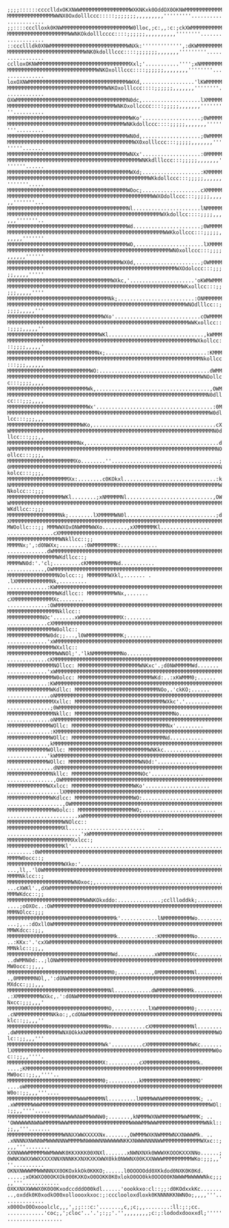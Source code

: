 `
;;;;::::::cccclldxOKXNWWMMMMMMMMMMMMMMMMWXKNKxk0OddOX0OKNWMMMMMMMMMMMMMMMMMMMMMMMMMMMWWNX0Oxdolllccc:::::;;;;;;;,,,,,,,,,'''''''''......................
;;::::ccclloxk0KNWMMMMMMMMMMMMMMMMMMMMMMW0lloc,;c:,,:c:;ckXWMMMMMMMMMMMMMMMMMMMMMMMMMMMMMMWWNKOkdolllcccc::::;;;;;;,,,,,,,,,,''''''''...................
::cccllldk0XNWMMMMMMMMMMMMMMMMMMMMMMMMMWNXk:''''''''''''',:dKWMMMMMMMMMMMMMMMMMMMMMMMMMMMMMMMMMWNK0kdolllccc::::;;;;;;;,,,,,,,'''''''''.................
cclloxOKNWMMMMMMMMMMMMMMMMMMMMMMMMMMMMMMXxl;'...........'''';xNMMMMMMMMMMMMMMMMMMMMMMMMMMMMMMMMMMMMWNKOxolllccc::::;;;;;;,,,,,,,,''''''''...............
loxOXNWMMMMMMMMMMMMMMMMMMMMMMMMMMMMMMMMWWXd,.................'lKWMMMMMMMMMMMMMMMMMMMMMMMMMMMMMMMMMMMMMWNKOxolllccc::::;;;;;;,,,,,,,''''''''.............
OXWMMMMMMMMMMMMMMMMMMMMMMMMMMMMMMMMMMMMN0dc,...................lXMMMMMMMMMMMMMMMMMMMMMMMMMMMMMMMMMMMMMMMMWNKOxollcccc::::;;;;;,,,,,,,'''''''''..........
MMMMMMMMMMMMMMMMMMMMMMMMMMMMMMMMMMMMMMMMWKo'...................;0WMMMMMMMMMMMMMMMMMMMMMMMMMMMMMMMMMMMMMMMMMMWNKkdollccc::::;;;;;,,,,,,,''''''''.........
MMMMMMMMMMMMMMMMMMMMMMMMMMMMMMMMMMMMMMMWN0d,...................;0WMMMMMMMMMMMMMMMMMMMMMMMMMMMMMMMMMMMMMMMMMMMMMWX0xolllccc:::;;;;;,,,,,,,''''''''.......
MMMMMMMMMMMMMMMMMMMMMMMMMMMMMMMMMMMMMMMWNXx'...................:0MMMMMMMMMMMMMMMMMMMMMMMMMMMMMMMMMMMMMMMMMMMMMMMMWNKkdlllccc:::;;;;;,,,,,,,'''''''......
MMMMMMMMMMMMMMMMMMMMMMMMMMMMMMMMMMMMMMMMWXd;...................:KMMMMMMMMMMMMMMMMMMMMMMMMMMMMMMMMMMMMMMMMMMMMMMMMMMMWKkdollccc:::;;;;;,,,,,,'''''''.....
MMMMMMMMMMMMMMMMMMMMMMMMMMMMMMMMMMMMMMMWOoc;...................cXMMMMMMMMMMMMMMMMMMMMMMMMMMMMMMMMMMMMMMMMMMMMMMMMMMMMWWXOdollccc:::;;;;;,,,,,,'''''''...
MMMMMMMMMMMMMMMMMMMMMMMMMMMMMMMMMMMMMMMNl......................lNMMMMMMMMMMMMMMMMMMMMMMMMMMMMMMMMMMMMMMMMMMMMMMMMMMMMMMMWXkdollcc::::;;;;,,,,,,'''''''..
MMMMMMMMMMMMMMMMMMMMMMMMMMMMMMMMMMMMMMMWd......................;0WMMMMMMMMMMMMMMMMMMMMMMMMMMMMMMMMMMMMMMMMMMMMMMMMMMMMMMMWWKkollccc:::;;;;;,,,,,,'''''''
MMMMMMMMMMMMMMMMMMMMMMMMMMMMMMMMMMMMMMMWO,......................lXMMMMMMMMMMMMMMMMMMMMMMMMMMMMMMMMMMMMMMMMMMMMMMMMMMMMMMMMMWN0xollccc:::;;;;,,,,,,''''''
MMMMMMMMMMMMMMMMMMMMMMMMMMMMMMMMMMMMMWX0d,.....................;OWMMMMMMMMMMMMMMMMMMMMMMMMMMMMMMMMMMMMMMMMMMMMMMMMMMMMMMMMMMMWXOdolccc:::;;;;;,,,,,'''''
MMMMMMMMMMMMMMMMMMMMMMMMMMMMMMMMMMWXkc,'.....................'oKWMWMMMMMMMMMMMMMMMMMMMMMMMMMMMMMMMMMMMMMMMMMMMMMMMMMMMMMMMMMMMMWKxollcc:::;;;;;,,,,,''''
MMMMMMMMMMMMMMMMMMMMMMMMMMMMMMMMMNk;.........................:ONMMMMMMMMMMMMMMMMMMMMMMMMMMMMMMMMMMMMMMMMMMMMMMMMMMMMMMMMMMMMMMMMWNOdlllcc::;;;;;,,,,,'''
MMMMMMMMMMMMMMMMMMMMMMMMMMMMMMMWXo'............................cOWMMMMMMMMMMMMMMMMMMMMMMMMMMMMMMMMMMMMMMMMMMMMMMMMMMMMMMMMMMMMMMMWWKxollcc:::;;;;,,,,,''
MMMMMMMMMMMMMMMMMMMMMMMMMMMMMMWKl...............................,kWMMMMMMMMMMMMMMMMMMMMMMMMMMMMMMMMMMMMMMMMMMMMMMMMMMMMMMMMMMMMMMMMWXkollcc:::;;;;,,,,,'
MMMMMMMMMMMMMMMMMMMMMMMMMMMMMNx;.................................:KMMMMMMMMMMMMMMMMMMMMMMMMMMMMMMMMMMMMMMMMMMMMMMMMMMMMMMMMMMMMMMMMMMNkollcc:::;;;,,,,,,
MMMMMMMMMMMMMMMMMMMMMMMMMMMWO:....................................dWMMMMMMMMMMMMMMMMMMMMMMMMMMMMMMMMMMMMMMMMMMMMMMMMMMMMMMMMMMMMMMMMMWNOollcc:::;;;;,,,,
MMMMMMMMMMMMMMMMMMMMMMMMMMWk,.....................................,OWMMMMMMMMMMMMMMMMMMMMMMMMMMMMMMMMMMMMMMMMMMMMMMMMMMMMMMMMMMMMMMMMMMN0dllcc:::;;;,,,,
MMMMMMMMMMMMMMMMMMMMMMMMMMWx'......................................:0MMMMMMMMMMMMMMMMMMMMMMMMMMMMMMMMMMMMMMMMMMMMMMMMMMMMMMMMMMMMMMMMMMMW0dllcc:::;;;,,,
MMMMMMMMMMMMMMMMMMMMMMMMWKo,........................................cXWMMMMMMMMMMMMMMMMMMMMMMMMMMMMMMMMMMMMMMMMMMMMMMMMMMMMMMMMMMMMMMMMMMN0dllcc:::;;;,,
MMMMMMMMMMMMMMMMMMMMMMMNx,...........................................dNMMMMMMMMMMMMMMMMMMMMMMMMMMMMMMMMMMMMMMMMMMMMMMMMMMMMMMMMMMMMMMMMMMMNOollcc:::;;;,
MMMMMMMMMMMMMMMMMMMMMMXo........''...................................;0MMMMMMMMMMMMMMMMMMMMMMMMMMMMMMMMMMMMMMMMMMMMMMMMMMMMMMMMMMMMMMMMMMMMNkolcc:::;;;,
MMMMMMMMMMMMMMMMMMMMXx:........c0KOkxl..............................:kNMMMMMMMMMMMMMMMMMMMMMMMMMMMMMMMMMMMMMMMMMMMMMMMMMMMMMMMMMMMMMMMMMMMMWNkolcc:::;;;
MMMMMMMMMMMMMMMMMMWKl........;xNMMMMMNl............................,OWWMMMMMMMMMMMMMMMMMMMMMMMMMMMMMMMMMMMMMMMMMMMMMMMMMMMMMMMMMMMMMMMMMMMMMWKdllcc::;;;
MMMMMMMMMMMMMMMMMNk;........lXMMMMMWN0l.............................;dXMMMMMMMMMMMMMMMMMMMMMMMMMMMMMMMMMMMMMMMMMMMMMMMMMMMMMMMMMMMMMMMMMMMMMMWOollc:::;;
MMMWWXOxONWMMMWWXo........,xXMMMMMMKl................ ...............cXMMMMMMMMMMMMMMMMMMMMMMMMMMMMMMMMMMMMMMMMMMMMMMMMMMMMMMMMMMMMMMMMMMMMMMWNkllcc::;;
MMMMNx;',:d0NWXx;........:0WMMMMMMMK:............       .............dWMMMMMMMMMMMMMMMMMMMMMMMMMMMMMMMMMMMMMMMMMMMMMMMMMMMMMMMMMMMMMMMMMMMMMMMWKdllcc::;
MMMMWN0d:'.'cl;.........cKMMMMMMMMMNd...........         ............,OWMMMMMMMMMMMMMMMMMMMMMMMMMMMMMMMMMMMMMMMMMMMMMMMMMMMMMMMMMMMMMMMMMMMMMMMNOolcc::;
MMMMMMMWXkl,....... . .lXMMMMMMMMMMMNk,.........         .............:KWMMMMMMMMMMMMMMMMMMMMMMMMMMMMMMMMMMMMMMMMMMMMMMMMMMMMMMMMMMMMMMMMMMMMMMWKdllcc::
MMMMMMMMMWNx,.......  cXMMMMMMMMMMMMMXc........           .............:OWMMMMMMMMMMMMMMMMMMMMMMMMMMMMMMMMMMMMMMMMMMMMMMMMMMMMMMMMMMMMMMMMMMMMMMNkllcc::
MMMMMMMMMMMNOc'.......xWMMMMMMMMMMMMMX:........            .............cXMMMMMMMMMMMMMMMMMMMMMMMMMMMMMMMMMMMMMMMMMMMMMMMMMMMMMMMMMMMMMMMMMMMMMMW0ollc::
MMMMMMMMMMMMMW0dc;;...,l0WMMMMMMMMMMMK;........            .............'xWMMMMMMMMMMMMMMMMMMMMMMMMMMMMMMMMMMMMMMMMMMMMMMMMMMMMMMMMMMMMMMMMMMMMMWXxllc::
MMMMMMMMMMMMMMMMWWNOl;'.'lkNMMMMMMMMMNo........             .............cKMMMMMMMMMMMMMMMMMMMMMMMMMMMMMMMMMMMMMMMMMMMMMMMMMMMMMMMMMMMMMMMMMMMMMMNOllcc:
MMMMMMMMMMMMMMMMMMMMWNKxc'.;d0NWMMMMMWd.......              .............'xWMMMMMMMMMMMMMMMMMMMMMMMMMMMMMMMMMMMMMMMMMMMMMMMMMMMMMMMMMMMMMMMMMMMMMW0olcc:
MMMMMMMMMMMMMMMMMMMMMMMMWKd:..:xKWMMM0;......                .............:KWMMMMMMMMMMMMMMMMMMMMMMMMMMMMMMMMMMMMMMMMMMMMMMMMMMMMMMMMMMMMMMMMMMMMWKdllc:
MMMMMMMMMMMMMMMMMMMMMMMMMMMNOo,.'ckKO;......                 ..............oNMMMMMMMMMMMMMMMMMMMMMMMMMMMMMMMMMMMMMMMMMMMMMMMMMMMMMMMMMMMMMMMMMMMMMXxllc:
MMMMMMMMMMMMMMMMMMMMMMMMMMMMMWXkc'.'........                 ..............;0WMMMMMMMMMMMMMMMMMMMMMMMMMMMMMMMMMMMMMMMMMMMMMMMMMMMMMMMMMMMMMMMMMMMMNkllc:
MMMMMMMMMMMMMMMMMMMMMMMMMMMMMMMMNo..........                  ..............oNMMMMMMMMMMMMMMMMMMMMMMMMMMMMMMMMMMMMMMMMMMMMMMMMMMMMMMMMMMMMMMMMMMMMWOllc:
MMMMMMMMMMMMMMMMMMMMMMMMMMMMMMMNx'.........                   ..............:KMMMMMMMMMMMMMMMMMMMMMMMMMMMMMMMMMMMMMMMMMMMMMMMMMMMMMMMMMMMMMMMMMMMMWOllc:
MMMMMMMMMMMMMMMMMMMMMMMMMMMMMMNd...........                    .............,kMMMMMMMMMMMMMMMMMMMMMMMMMMMMMMMMMMMMMMMMMMMMMMMMMMMMMMMMMMMMMMMMMMMMWOllc:
MMMMMMMMMMMMMMMMMMMMMMMMMMWNKkc............                    .............'kWMMMMMMMMMMMMMMMMMMMMMMMMMMMMMMMMMMMMMMMMMMMMMMMMMMMMMMMMMMMMMMMMMMMWOllc:
MMMMMMMMMMMMMMMMMMMMMMMWN0d:'.............                    ...............dNMMMMMMMMMMMMMMMMMMMMMMMMMMMMMMMMMMMMMMMMMMMMMMMMMMMMMMMMMMMMMMMMMMMNkllc:
MMMMMMMMMMMMMMMMMMMMMMNOc'.................                   ...............,OWMMMMMMMMMMMMMMMMMMMMMMMMMMMMMMMMMMMMMMMMMMMMMMMMMMMMMMMMMMMMMMMMMWXxlcc:
MMMMMMMMMMMMMMMMMMMMWKo'.....................                .................lXMMMMMMMMMMMMMMMMMMMMMMMMMMMMMMMMMMMMMMMMMMMMMMMMMMMMMMMMMMMMMMMMMWKdlcc:
MMMMMMMMMMMMMMMMMMMWO:.......................               ..................,OWMMMMMMMMMMMMMMMMMMMMMMMMMMMMMMMMMMMMMMMMMMMMMMMMMMMMMMMMMMMMMMMMW0olc::
MMMMMMMMMMMMMMMMMMWO;........................           .......................xWMMMMMMMMMMMMMMMMMMMMMMMMMMMMMMMMMMMMMMMMMMMMMMMMMMMMMMMMMMMMMMMWNOlcc::
MMMMMMMMMMMMMMMMMMXl.........................    ..   ........................'xWMMMMMMMMMMMMMMMMMMMMMMMMMMMMMMMMMMMMMMMMMMMMMMMMMMMMMMMMMMMMMMMMXxlcc:;
MMMMMMMMMMMMMMMMMMKl'.........................................................:0WMMMMMMMMMMMMMMMMMMMMMMMMMMMMMMMMMMMMMMMMMMMMMMMMMMMMMMMMMMMMMMMW0occ::;
MMMMMMMMMMMMMMMMMMWXko:'.................................................,ll,.'l0WMMMMMMMMMMMMMMMMMMMMMMMMMMMMMMMMMMMMMMMMMMMMMMMMMMMMMMMMMMMMMMNklcc::;
MMMMMMMMMMMMMMMMMMMMMWN0xoc;,............................................cXWKl'.,dXWMMMMMMMMMMMMMMMMMMMMMMMMMMMMMMMMMMMMMMMMMMMMMMMMMMMMMMMMMMMWKdcc::;;
MMMMMMMMMMMMMMMMMMMMMMMMMWWNKOkxddo:..............;ccllloddkk;............;oOXOc..:OWMMMMMMMMMMMMMMMMMMMMMMMMMMMMMMMMMMMMMMMMMMMMMMMMMMMMMMMMMMNOlcc:;;;
MMMMMMMMMMMMMMMMMMMMMMMMMMMMMMMMMMMk'............lNMMMMMMMMMWo...........;,..:dOxll0WMMMMMMMMMMMMMMMMMMMMMMMMMMMMMMMMMMMMMMMMMMMMMMMMMMMMMMMMMWKdcc::;;,
MMMMMMMMMMMMMMMMMMMMMMMMMMMMMMMMMMMk............:KMMMMMMMMMMNo..........:KKx:'.'cxXWMMMMMMMMMMMMMMMMMMMMMMMMMMMMMMMMMMMMMMMMMMMMMMMMMMMMMMMMMMNklc::;;,,
MMMMMMMMMMMMMMMMMMMMMMMMMMMMMMMMMMWd............xWMMMMMMMMMMXc..........dWMMN0d:..;lONWMMMMMMMMMMMMMMMMMMMMMMMMMMMMMMMMMMMMMMMMMMMMMMMMMMMMMMW0occ:;;,,,
MMMMMMMMMMMMMMMMMMMMMMMMMMMMMMMMMM0;...........,0MMMMMMMMMMMNl.........,0MMMMMMNOl,.':d0NWMMMMMMMMMMMMMMMMMMMMMMMMMMMMMMMMMMMMMMMMMMMMMMMMMMMXdcc:;;;,,,
MMMMMMMMMMMMMMMMMMMMMMMMMMMMMMMMMNl............dWMMMMMMMMMMMk..........:XMMMMMMMMWXkc,.':d0NWMMMMMMMMMMMMMMMMMMMMMMMMMMMMMMMMMMMMMMMMMMMMMMMNxcc:;;;,,,'
MMMMMMMMMMMMMMMMMMMMMMMMMMMMMMMMMO,...........lXWMMMMMMMMMMM0;.........cNMMMMMMMMMMMNKko:;,cdONWMMMMMMMMMMMMMMMMMMMMMMMMMMMMMMMMMMMMMMMMMMMNklc::;;,,,''
MMMMMMMMMMMMMMMMMMMMMMMMMMMMMMMMNo...........cXMMMMMMMMMMMMMNl.........dWMMMMMMMMMMMMMMWNX0OkkKNMMMMMMMMMMMMMMMMMMMMMMMMMMMMMMMMMMMMMMMMMMWOlc::;;,,,'''
MMMMMMMMMMMMMMMMMMMMMMMMMMMMMMMWk'..........cXMMMMMMMMMMMMMMWKc.......lXMMMMMMMMMMMMMMMMMMMMMMMMMMMMMMMMMMMMMMMMMMMMMMMMMMMMMMMMMMMMMMMMMW0oc::;;,,''''.
MMMMMMMMMMMMMMMMMMMMMMMMMMMMMMMX:..........cXMMMMMMMMMMMMMMMMMk. ....;KMMMMMMMMMMMMMMMMMMMMMMMMMMMMMMMMMMMMMMMMMMMMMMMMMMMMMMMMMMMMMMMMMW0oc::;;,,''''..
MMMMMMMMMMMMMMMMMMMMMMMMMMMMMMM0;..........kMMMMMMMMMMMMMMMMMMO' ....oWMMMMMMMMMMMMMMMMMMMMMMMMMMMMMMMMMMMMMMMMMMMMMMMMMMMMMMMMMMMMMMMMW0o::;;,,,'''....
MMMMMMMMMMMMMMMMMMMMMMMWWWMMMMMNl.........lNMMMWWNWMMMMMMMMMMMK; .. .xWMMMMMWWWMMMMMMMMMMMMMMMMMMMMMMMMMMMMMMMMMMMMMMMMMMMMMMMMMMMMMMMWOl::;;,,''''.....
MMMMMMMMMMMMMMMMMMMMWWNNWMMWWNW0;.......,kNMMMWXNWMMMMMMMWWMMMK; .. 'OWWWWWNNWNWMMMMMWWWMMMMMMMMMMMMMMMMMMMMWWWWMMWWWMMMMMMMMMMMMMMMWNkl::;;,,'''.......
MMMMMMMMMMMMMMMMMMWNNXXWWXXXXXNx.......,OWMMMWXKNWMMMWNXXNWWWMk. .. .xNNNNXNWNNWMWWWNNNWMMMMWNWWWWNNWWWWWNKKXNWWWNNNNWWMMMMMMMMMMMMWXxc::;,,,'''........
XXNNWWWMMMMMWWMWWWK0KKXKKK00XNXl.......xNWNXNXk0WWWXKOOOKXXXNNo......;0WNKXWXXWWXXXXXNNXNNNKKXNXKXKXWWX0kk0NWWNX00KXXNWWWMMMMMMMMMWKo:;;;,,'''..........
OKNXNWWWMMWWNNNXX0OKOxkkOk0KKKO;......l0OOOOOdd0XKkdod0NXK0K0Kd. .....;xOKWXO00OKXOk000KXKOxO0OOKK0K0xlokO0OO0kk0OOO00KNWWWMWWWWWNkc;;;,,'''............
OXKXNXXWWWX0K0O0KxodccdddO00kdl......'oookkxo:cl::;;:d0KOdxxkKc.........,oxddk0K0xodkO00xolloooxkxoc:;:ccclooloxdloxk0KNNNNKKNWN0o;,,,,'''..............
x000OxO0Oxooolclc,,,',;;:::c:'.......,c,;c;,,........:ll:;:;cc. ............'coc;,';cloc'..'.';:;;'.'',,,,,,,,;c:;:lododxdooxxdl;'''''..................
`

